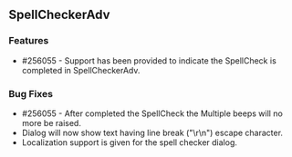 ## SpellCheckerAdv

### Features

* \#256055 - Support has been provided to indicate the SpellCheck is completed in SpellCheckerAdv.

### Bug Fixes

* \#256055 - After completed the SpellCheck the Multiple beeps will no more be raised.
* Dialog will now show text having line break ("\r\n") escape character.
* Localization support is given for the spell checker dialog.